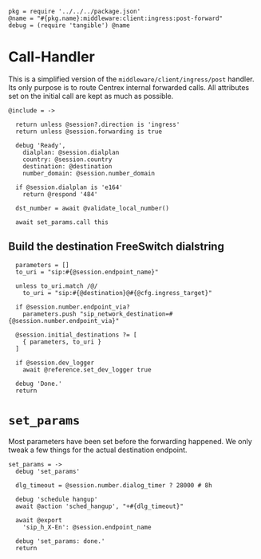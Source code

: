     pkg = require '../../../package.json'
    @name = "#{pkg.name}:middleware:client:ingress:post-forward"
    debug = (require 'tangible') @name

Call-Handler
============

This is a simplified version of the `middleware/client/ingress/post` handler.
Its only purpose is to route Centrex internal forwarded calls.
All attributes set on the initial call are kept as much as possible.

    @include = ->

      return unless @session?.direction is 'ingress'
      return unless @session.forwarding is true

      debug 'Ready',
        dialplan: @session.dialplan
        country: @session.country
        destination: @destination
        number_domain: @session.number_domain

      if @session.dialplan is 'e164'
        return @respond '484'

      dst_number = await @validate_local_number()

      await set_params.call this

Build the destination FreeSwitch dialstring
-------------------------------------------

      parameters = []
      to_uri = "sip:#{@session.endpoint_name}"

      unless to_uri.match /@/
        to_uri = "sip:#{@destination}@#{@cfg.ingress_target}"

      if @session.number.endpoint_via?
        parameters.push "sip_network_destination=#{@session.number.endpoint_via}"

      @session.initial_destinations ?= [
        { parameters, to_uri }
      ]

      if @session.dev_logger
        await @reference.set_dev_logger true

      debug 'Done.'
      return

`set_params`
============

Most parameters have been set before the forwarding happened.
We only tweak a few things for the actual destination endpoint.

    set_params = ->
      debug 'set_params'

      dlg_timeout = @session.number.dialog_timer ? 28000 # 8h

      debug 'schedule hangup'
      await @action 'sched_hangup', "+#{dlg_timeout}"

      await @export
        'sip_h_X-En': @session.endpoint_name

      debug 'set_params: done.'
      return
